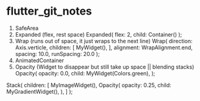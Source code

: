 # flutter_git_notes
1. SafeArea
2. Expanded (flex, rest space)
  Expanded(
    flex: 2,
    child: Container()
  );
3. Wrap (runs out of space, it just wraps to the next line)
  Wrap(
    direction: Axis.verticle,
    children: [
      MyWidget(),
    ],
    alignment: WrapAlignment.end,
    spacing: 10.0,
    runSpacing: 20.0
  );
4. AnimatedContainer
5. Opacity (Widget to disappear but still take up space || blending stacks)
  Opacity(
    opacity: 0.0,
    child: MyWidget(Colors.green),
  );

  Stack(
    children: [
      MyImageWidget(),
      Opacity(
        opacity: 0.25,
        child: MyGradientWidget(),
      ),
    ]
  );
  
